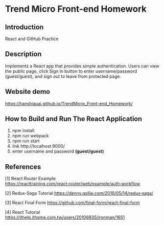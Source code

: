 # Trend Micro Front-end Homework

Introduction
-------------
React and GitHub Practice

Description
-------------
Implements a React app that provides simple authentication.
Users can view the public page, click  Sign In  button to enter
username/password (guest/guest), and sign out to leave from protected page.

Website demo
-------------
https://hanshiauai.github.io/TrendMicro_Front-end_Homework/

How to Build and Run The React Application
-------------
1. npm install
2. npm run webpack
3. npm run start
4. link http://localhost:9000/
5. enter username and password **(guest/guest)**

References
-------------
[1] React Router Example https://reacttraining.com/react‑router/web/example/auth‑workflow

[2] Redux-Saga Tutorial https://denny.qollie.com/2016/05/14/redux‑saga/

[3] React Final Form https://github.com/final-form/react-final-form

[4] React Tutorial https://ithelp.ithome.com.tw/users/20106935/ironman/1651
